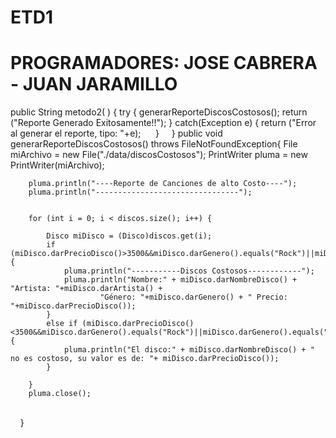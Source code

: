 # ETD1
# PROGRAMADORES: JOSE CABRERA - JUAN JARAMILLO

public String metodo2( )
    {
    	try {
    		generarReporteDiscosCostosos();
    		return ("Reporte Generado Exitosamente!!");
    	}
    	catch(Exception e) {
    		return ("Error al generar el reporte, tipo: "+e);
    	}
    }
public void generarReporteDiscosCostosos() throws FileNotFoundException{
    	File miArchivo = new File("./data/discosCostosos");
    	PrintWriter pluma = new PrintWriter(miArchivo);
    	
    	pluma.println("----Reporte de Canciones de alto Costo----");
    	pluma.println("--------------------------------");
    	
    	
    	for (int i = 0; i < discos.size(); i++) {
    			
			Disco miDisco = (Disco)discos.get(i);
			if (miDisco.darPrecioDisco()>3500&&miDisco.darGenero().equals("Rock")||miDisco.darGenero().equals("Pop")) {
				pluma.println("-----------Discos Costosos------------");
				pluma.println("Nombre:" + miDisco.darNombreDisco() + "Artista: "+miDisco.darArtista() + 
			    		"Género: "+miDisco.darGenero() + " Precio: "+miDisco.darPrecioDisco());
			}
			else if (miDisco.darPrecioDisco()<3500&&miDisco.darGenero().equals("Rock")||miDisco.darGenero().equals("Pop")){
				pluma.println("El disco:" + miDisco.darNombreDisco() + " no es costoso, su valor es de: "+ miDisco.darPrecioDisco());
			}
    		
    	}
    	pluma.close();
    	
    }


    
